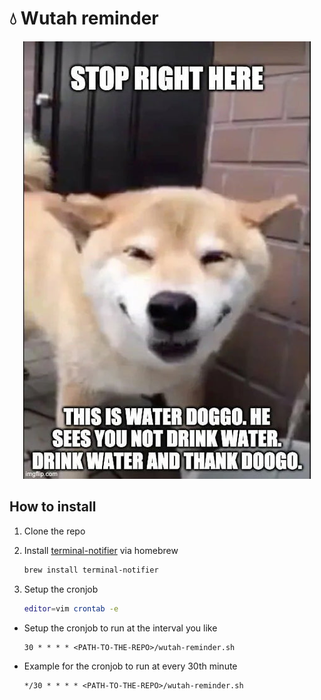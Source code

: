 # 💧 Wutah reminder

<p align="center">
  <img src="./doggo-water.jpg" />
</p>

## How to install

1. Clone the repo

1. Install [terminal-notifier](https://github.com/julienXX/terminal-notifier) via homebrew

   ```bash
   brew install terminal-notifier
   ```

1. Setup the cronjob

   ```bash
   editor=vim crontab -e
   ```

- Setup the cronjob to run at the interval you like

  ```
  30 * * * * <PATH-TO-THE-REPO>/wutah-reminder.sh
  ```

- Example for the cronjob to run at every 30th minute

  ```
  */30 * * * * <PATH-TO-THE-REPO>/wutah-reminder.sh
  ```
